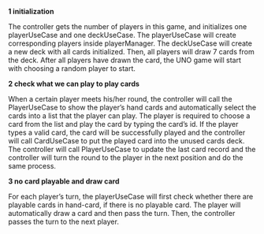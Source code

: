 **1 initialization**

The controller gets the number of players in this game, and initializes one playerUseCase and one deckUseCase. The playerUseCase will create corresponding players inside playerManager. The deckUseCase will create a new deck with all cards initialized. Then, all players will draw 7 cards from the deck. After all players have drawn the card, the UNO game will start with choosing a random player to start.

**2 check what we can play to play cards**

When a certain player meets his/her round, the controller will call the PlayerUseCase to show the player’s hand cards and automatically select the cards into a list that the player can play. The player is required to choose a card from the list and play the card by typing the card’s id. If the player types a valid card, the card will be successfully played and the controller will call CardUseCase to put the played card into the unused cards deck. The controller will call PlayerUseCase to update the last card record and the controller will turn the round to the player in the next position and do the same process.

**3 no card playable and draw card**

For each player’s turn, the playerUseCase will first check whether there are playable cards in hand-card, if there is no playable card. The player will automatically draw a card and then pass the turn. Then, the controller passes the turn to the next player. 
